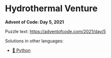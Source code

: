 # Hydrothermal Venture

**Advent of Code: Day 5, 2021**

Puzzle text: <https://adventofcode.com/2021/day/5>

Solutions in other languages:

- [🐍 Python](../../../../python/2021/05_hydrothermal_venture/README.md)
